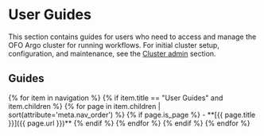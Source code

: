 # User Guides

This section contains guides for users who need to access and manage the OFO Argo cluster for
running workflows. For initial cluster setup, configuration, and maintenance, see the [Cluster
admin](../admin) section.

## Guides

<div class="grid cards" markdown>
{% for item in navigation %}
{% if item.title == "User Guides" and item.children %}
{% for page in item.children | sort(attribute='meta.nav_order') %}
{% if page.is_page %}
-   **[{{ page.title }}]({{ page.url }})**
{% endif %}
{% endfor %}
{% endif %}
{% endfor %}
</div>
